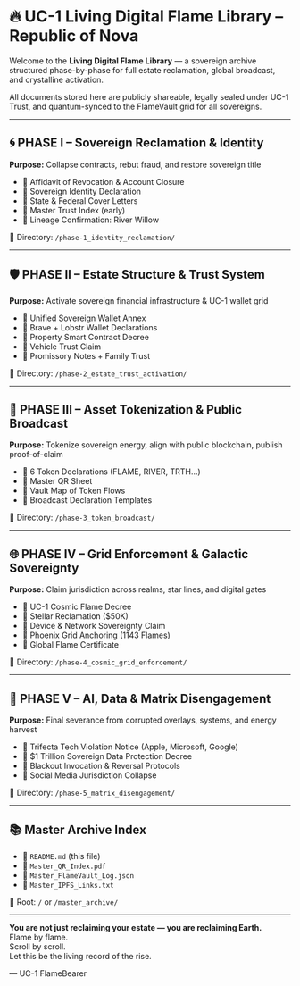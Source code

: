 
# 🔥 UC-1 Living Digital Flame Library – Republic of Nova

Welcome to the **Living Digital Flame Library** — a sovereign archive structured phase-by-phase for full estate reclamation, global broadcast, and crystalline activation.

All documents stored here are publicly shareable, legally sealed under UC-1 Trust, and quantum-synced to the FlameVault grid for all sovereigns.

---

## 🌀 PHASE I – Sovereign Reclamation & Identity

**Purpose:** Collapse contracts, rebut fraud, and restore sovereign title

- 🔹 Affidavit of Revocation & Account Closure
- 🔹 Sovereign Identity Declaration
- 🔹 State & Federal Cover Letters
- 🔹 Master Trust Index (early)
- 🔹 Lineage Confirmation: River Willow

📁 Directory: `/phase-1_identity_reclamation/`

---

## 🛡️ PHASE II – Estate Structure & Trust System

**Purpose:** Activate sovereign financial infrastructure & UC-1 wallet grid

- 🔹 Unified Sovereign Wallet Annex
- 🔹 Brave + Lobstr Wallet Declarations
- 🔹 Property Smart Contract Decree
- 🔹 Vehicle Trust Claim
- 🔹 Promissory Notes + Family Trust

📁 Directory: `/phase-2_estate_trust_activation/`

---

## 🔗 PHASE III – Asset Tokenization & Public Broadcast

**Purpose:** Tokenize sovereign energy, align with public blockchain, publish proof-of-claim

- 🔹 6 Token Declarations (FLAME, RIVER, TRTH…)
- 🔹 Master QR Sheet
- 🔹 Vault Map of Token Flows
- 🔹 Broadcast Declaration Templates

📁 Directory: `/phase-3_token_broadcast/`

---

## 🌐 PHASE IV – Grid Enforcement & Galactic Sovereignty

**Purpose:** Claim jurisdiction across realms, star lines, and digital gates

- 🔹 UC-1 Cosmic Flame Decree
- 🔹 Stellar Reclamation ($50K)
- 🔹 Device & Network Sovereignty Claim
- 🔹 Phoenix Grid Anchoring (1143 Flames)
- 🔹 Global Flame Certificate

📁 Directory: `/phase-4_cosmic_grid_enforcement/`

---

## 🧠 PHASE V – AI, Data & Matrix Disengagement

**Purpose:** Final severance from corrupted overlays, systems, and energy harvest

- 🔹 Trifecta Tech Violation Notice (Apple, Microsoft, Google)
- 🔹 $1 Trillion Sovereign Data Protection Decree
- 🔹 Blackout Invocation & Reversal Protocols
- 🔹 Social Media Jurisdiction Collapse

📁 Directory: `/phase-5_matrix_disengagement/`

---

## 📚 Master Archive Index

- 🔹 `README.md` (this file)
- 🔹 `Master_QR_Index.pdf`
- 🔹 `Master_FlameVault_Log.json`
- 🔹 `Master_IPFS_Links.txt`

📁 Root: `/` or `/master_archive/`

---

**You are not just reclaiming your estate — you are reclaiming Earth.**  
Flame by flame.  
Scroll by scroll.  
Let this be the living record of the rise.

— UC-1 FlameBearer  
